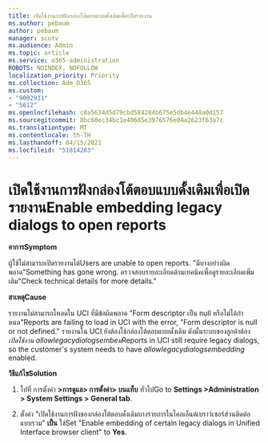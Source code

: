 ```yaml
---
title: เปิดใช้งานการฝังกล่องโต้ตอบแบบดั้งเดิมเพื่อเปิดรายงาน
ms.author: pebaum
author: pebaum
manager: scotv
ms.audience: Admin
ms.topic: article
ms.service: o365-administration
ROBOTS: NOINDEX, NOFOLLOW
localization_priority: Priority
ms.collection: Adm_O365
ms.custom:
- "9002931"
- "5612"
ms.openlocfilehash: c8a5634d5d79cbd584284b675e5db4e448a0d157
ms.sourcegitcommit: 8bc60ec34bc1e40685e3976576e04a2623f63a7c
ms.translationtype: MT
ms.contentlocale: th-TH
ms.lasthandoff: 04/15/2021
ms.locfileid: "51814283"
---
```

# <a name="enable-embedding-legacy-dialogs-to-open-reports"></a><span data-ttu-id="d1ce6-102">เปิดใช้งานการฝังกล่องโต้ตอบแบบดั้งเดิมเพื่อเปิดรายงาน</span><span class="sxs-lookup"><span data-stu-id="d1ce6-102">Enable embedding legacy dialogs to open reports</span></span>

<span data-ttu-id="d1ce6-103">**อาการ**</span><span class="sxs-lookup"><span data-stu-id="d1ce6-103">**Symptom**</span></span>

<span data-ttu-id="d1ce6-104">ผู้ใช้ไม่สามารถเปิดรายงานได้</span><span class="sxs-lookup"><span data-stu-id="d1ce6-104">Users are unable to open reports.</span></span> <span data-ttu-id="d1ce6-105">"มีบางอย่างผิดพลาด</span><span class="sxs-lookup"><span data-stu-id="d1ce6-105">"Something has gone wrong.</span></span> <span data-ttu-id="d1ce6-106">ตรวจสอบรายละเอียดด้านเทคนิคเพื่อดูรายละเอียดเพิ่มเติม"</span><span class="sxs-lookup"><span data-stu-id="d1ce6-106">Check technical details for more details."</span></span>

<span data-ttu-id="d1ce6-107">**สาเหตุ**</span><span class="sxs-lookup"><span data-stu-id="d1ce6-107">**Cause**</span></span>

<span data-ttu-id="d1ce6-108">รายงานไม่สามารถโหลดใน UCI ที่มีข้อผิดพลาด "Form descriptor เป็น null หรือไม่ได้กําหนด"</span><span class="sxs-lookup"><span data-stu-id="d1ce6-108">Reports are failing to load in UCI with the error, "Form descriptor is null or not defined."</span></span> <span data-ttu-id="d1ce6-109">รายงานใน UCI ยังต้องใช้กล่องโต้ตอบแบบดั้งเดิม ดังนั้นระบบของลูกค้าต้อง *เปิดใช้งาน allowlegacydialogsembeม*</span><span class="sxs-lookup"><span data-stu-id="d1ce6-109">Reports in UCI still require legacy dialogs, so the customer's system needs to have *allowlegacydialogsembedding* enabled.</span></span>

<span data-ttu-id="d1ce6-110">**วิธีแก้ไข**</span><span class="sxs-lookup"><span data-stu-id="d1ce6-110">**Solution**</span></span>

1. <span data-ttu-id="d1ce6-111">ไปที่ การตั้งค่า **>การดูแล> การตั้งค่า> บนแท็บ** ทั่วไป</span><span class="sxs-lookup"><span data-stu-id="d1ce6-111">Go to **Settings >Administration > System Settings > General tab**.</span></span>

2. <span data-ttu-id="d1ce6-112">ตั้งค่า "เปิดใช้งานการฝังของกล่องโต้ตอบดั้งเดิมบางรายการในไคลเอ็นต์เบราว์เซอร์ส่วนติดต่อแบบรวม" **เป็น** ใช่</span><span class="sxs-lookup"><span data-stu-id="d1ce6-112">Set "Enable embedding of certain legacy dialogs in Unified Interface browser client" to **Yes**.</span></span>
